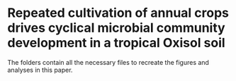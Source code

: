 # Repeated cultivation of annual crops drives cyclical microbial community development in a tropical Oxisol soil
The folders contain all the necessary files to recreate the figures and analyses in this paper.
